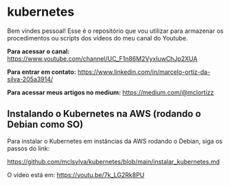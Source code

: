 # kubernetes

Bem vindes pessoal! Esse é o repositório que vou utilizar para armazenar os procedimentos ou scripts dos vídeos do meu canal do Youtube.

__Para acessar o canal:__ https://www.youtube.com/channel/UC_F1n86M2VyxIuwChJp2XUA

__Para entrar em contato:__ https://www.linkedin.com/in/marcelo-ortiz-da-silva-205a3914/

__Para acessar meus artigos no medium:__ https://medium.com/@mclortizz

## Instalando o Kubernetes na AWS (rodando o Debian como SO)

Para instalar o Kubernetes em instâncias da AWS rodando o Debian, siga os passos do link:

https://github.com/mclsylva/kubernetes/blob/main/instalar_kubernetes.md

O vídeo está em: https://youtu.be/7k_LG2Rk8PU

